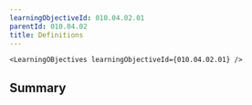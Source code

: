 ```yaml
---
learningObjectiveId: 010.04.02.01
parentId: 010.04.02
title: Definitions
---
```


```tsx eval
<LearningOBjectives learningObjectiveId={010.04.02.01} />
```

## Summary

